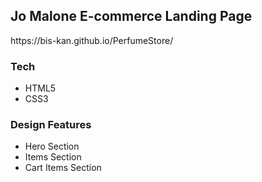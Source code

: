 <h2>Jo Malone E-commerce Landing Page</h2>
https://bis-kan.github.io/PerfumeStore/

<h3>Tech</h3>
<ul>
  <li>HTML5</li>
  <li>CSS3</li>
</ul>

<h3>Design Features</h3>
<ul>
  <li>Hero Section</li>
  <li>Items Section</li>
  <li>Cart Items Section</li>
</ul>
